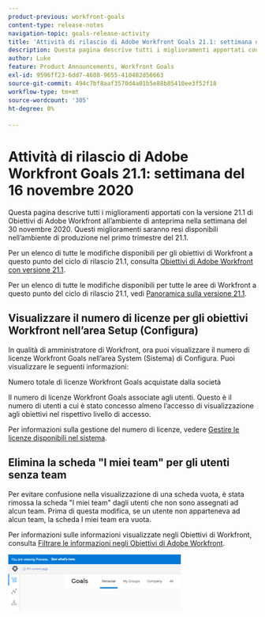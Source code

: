 ```yaml
---
product-previous: workfront-goals
content-type: release-notes
navigation-topic: goals-release-activity
title: 'Attività di rilascio di Adobe Workfront Goals 21.1: settimana del 16 novembre 2020'
description: Questa pagina descrive tutti i miglioramenti apportati con la versione 21.1 di Obiettivi di Adobe Workfront all’ambiente di anteprima nella settimana del 30 novembre 2020. Questi miglioramenti saranno resi disponibili nell’ambiente di produzione nel primo trimestre del 21.1.
author: Luke
feature: Product Announcements, Workfront Goals
exl-id: 9596ff23-6dd7-4608-9655-410482d56663
source-git-commit: 494c7bf8aaf3570d4a01b5e88b85410ee3f52f18
workflow-type: tm+mt
source-wordcount: '305'
ht-degree: 0%

---
```


# Attività di rilascio di Adobe Workfront Goals 21.1: settimana del 16 novembre 2020

Questa pagina descrive tutti i miglioramenti apportati con la versione 21.1 di Obiettivi di Adobe Workfront all’ambiente di anteprima nella settimana del 30 novembre 2020. Questi miglioramenti saranno resi disponibili nell’ambiente di produzione nel primo trimestre del 21.1.

Per un elenco di tutte le modifiche disponibili per gli obiettivi di Workfront a questo punto del ciclo di rilascio 21.1, consulta [Obiettivi di Adobe Workfront con versione 21.1](../../../../product-announcements/product-releases/goals-release-activity/goals-release-21-1.md).

Per un elenco di tutte le modifiche disponibili per tutte le aree di Workfront a questo punto del ciclo di rilascio 21.1, vedi [Panoramica sulla versione 21.1](../../../../product-announcements/product-releases/21.1-release-activity/21-1-release-overview.md).

## Visualizzare il numero di licenze per gli obiettivi Workfront nell’area Setup (Configura)

In qualità di amministratore di Workfront, ora puoi visualizzare il numero di licenze Workfront Goals nell’area System (Sistema) di Configura. Puoi visualizzare le seguenti informazioni:

Numero totale di licenze Workfront Goals acquistate dalla società

Il numero di licenze Workfront Goals associate agli utenti. Questo è il numero di utenti a cui è stato concesso almeno l’accesso di visualizzazione agli obiettivi nel rispettivo livello di accesso.

Per informazioni sulla gestione del numero di licenze, vedere [Gestire le licenze disponibili nel sistema](../../../../administration-and-setup/get-started-wf-administration/manage-available-licenses-in-your-system.md).

## Elimina la scheda &quot;I miei team&quot; per gli utenti senza team

Per evitare confusione nella visualizzazione di una scheda vuota, è stata rimossa la scheda &quot;I miei team&quot; dagli utenti che non sono assegnati ad alcun team. Prima di questa modifica, se un utente non apparteneva ad alcun team, la scheda I miei team era vuota.

Per informazioni sulle informazioni visualizzate negli Obiettivi di Workfront, consulta [Filtrare le informazioni negli Obiettivi di Adobe Workfront](../../../../workfront-goals/goal-management/filter-information-wf-goals.md).

![Pagina obiettivi](assets/goals-page-with-no-my-teams-tab-350x114.png)
